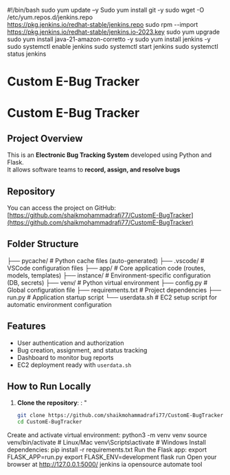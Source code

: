 #!/bin/bash
sudo yum update –y
Sudo yum install git -y
sudo wget -O /etc/yum.repos.d/jenkins.repo \
    https://pkg.jenkins.io/redhat-stable/jenkins.repo
sudo rpm --import https://pkg.jenkins.io/redhat-stable/jenkins.io-2023.key
sudo yum upgrade
sudo yum install java-21-amazon-corretto -y
sudo yum install jenkins -y
sudo systemctl enable jenkins
sudo systemctl start jenkins
sudo systemctl status jenkins







# Custom E-Bug Tracker

# Custom E-Bug Tracker

## Project Overview
This is an **Electronic Bug Tracking System** developed using Python and Flask.    
It allows software teams to **record, assign, and resolve bugs** 

## Repository
You can access the project on GitHub:  
[https://github.com/shaikmohammadrafi77/CustomE-BugTracker](https://github.com/shaikmohammadrafi77/CustomE-BugTracker)

## Folder Structure
├── pycache/ # Python cache files (auto-generated)
├── .vscode/ # VSCode configuration files
├── app/ # Core application code (routes, models, templates)
├── instance/ # Environment-specific configuration (DB, secrets)
├── venv/ # Python virtual environment
├── config.py # Global configuration file
├── requirements.txt # Project dependencies
├── run.py # Application startup script
└── userdata.sh # EC2 setup script for automatic environment configuration

## Features
- User authentication and authorization
- Bug creation, assignment, and status tracking
- Dashboard to monitor bug reports
- EC2 deployment ready with `userdata.sh`

## How to Run Locally
1. **Clone the repository**: : "
   ```bash
   git clone https://github.com/shaikmohammadrafi77/CustomE-BugTracker.git
   cd CustomE-BugTracker
Create and activate virtual environment:
python3 -m venv venv
source venv/bin/activate   # Linux/Mac
venv\Scripts\activate      # Windows
Install dependencies:
pip install -r requirements.txt
Run the Flask app:
export FLASK_APP=run.py
export FLASK_ENV=development
flask run
Open your browser at http://127.0.0.1:5000/
jenkins ia opensource automate tool
